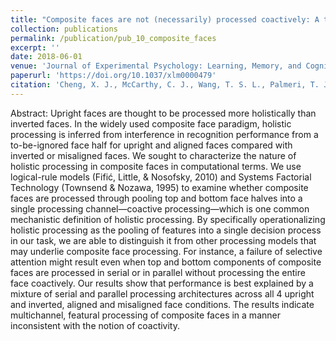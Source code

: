 ```yaml
---
title: "Composite faces are not (necessarily) processed coactively: A test using systems factorial technology and logical-rule models"
collection: publications
permalink: /publication/pub_10_composite_faces
excerpt: ''
date: 2018-06-01
venue: 'Journal of Experimental Psychology: Learning, Memory, and Cognition'
paperurl: 'https://doi.org/10.1037/xlm0000479'
citation: 'Cheng, X. J., McCarthy, C. J., Wang, T. S. L., Palmeri, T. J., & Little, D. R. (2018). Composite faces are not (necessarily) processed coactively: A test using systems factorial technology and logical-rule models. <i>Journal of Experimental Psychology: Learning, Memory, and Cognition, 44(6)</i>, 833–862.'
---
```


Abstract:
Upright faces are thought to be processed more holistically than inverted faces. In the widely used composite face paradigm, holistic processing is inferred from interference in recognition performance from a to-be-ignored face half for upright and aligned faces compared with inverted or misaligned faces. We sought to characterize the nature of holistic processing in composite faces in computational terms. We use logical-rule models (Fifić, Little, & Nosofsky, 2010) and Systems Factorial Technology (Townsend & Nozawa, 1995) to examine whether composite faces are processed through pooling top and bottom face halves into a single processing channel—coactive processing—which is one common mechanistic definition of holistic processing. By specifically operationalizing holistic processing as the pooling of features into a single decision process in our task, we are able to distinguish it from other processing models that may underlie composite face processing. For instance, a failure of selective attention might result even when top and bottom components of composite faces are processed in serial or in parallel without processing the entire face coactively. Our results show that performance is best explained by a mixture of serial and parallel processing architectures across all 4 upright and inverted, aligned and misaligned face conditions. The results indicate multichannel, featural processing of composite faces in a manner inconsistent with the notion of coactivity. 